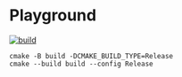 # Playground

[![build](https://github.com/sguionni/Playground/actions/workflows/cmake.yml/badge.svg?branch=main)](https://github.com/sguionni/Playground/actions/workflows/cmake.yml)

```
cmake -B build -DCMAKE_BUILD_TYPE=Release
cmake --build build --config Release
```